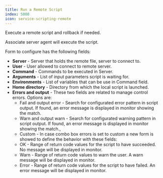 ```yaml
---
title: Run a Remote Script
index: 5000
icon: service-scripting-remote
---
```


Execute a remote script and rollback if needed.

Associate server agent will execute the script.

Form to configure has the following fields:

- **Server** - Server that holds the remote file, server to connect to.
- **User** - User allowed to connect to remote server.
- **Command** - Commands to be executed in Server.
- **Arguments** - List of input parameters script is waiting for.
- **Environments** - List of variables that can be use in Command field.
- **Home directory** - Directory from which the local script is launched.
- **Errors and output** - These two fields are related to manage control errors. Options are:
   - Fail and output error - Search for configurated error pattern in script output. If found, an error message is displayed in monitor showing the match.
   - Warn and output warn - Search for configurated warning pattern in script output. If found, an error message is displayed in monitor showing the match.,
   - Custom - In case combo box errors is set to custom a new form is showed to define the behavior with these fields:
   - OK - Range of return code values for the script to have succeeded. No message will be displayed in monitor.
   - Warn - Range of return code values to warn the user. A warn message will be displayed in monitor.
   - Error - Range of return code values for the script to have failed. An error message will be displayed in monitor.

